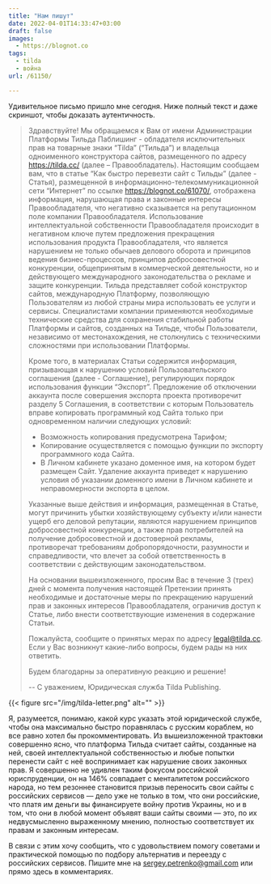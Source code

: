 ```yaml
---
title: "Нам пишут"
date: 2022-04-01T14:33:47+03:00
draft: false
images:
  - https://blognot.co
tags:
  - tilda
  - война
url: /61150/

---
```

Удивительное письмо пришло мне сегодня. Ниже полный текст и даже скриншот, чтобы доказать аутентичность.
<!--more-->
> Здравствуйте!
Мы обращаемся к Вам от имени Администрации Платформы Тильда Паблишинг - обладателя исключительных прав на товарные знаки “Tilda” (“Тильда”) и владельца одноименного конструктора сайтов, размещенного по адресу https://tilda.cc/ (далее – Правообладатель).
Настоящим сообщаем вам, что  в статье “Как быстро перевезти сайт с Тильды” (далее - Статья), размещенной в информационно-телекоммуникационной сети “Интернет” по ссылке https://blognot.co/61070/, отображена информация, нарушающая права и законные интересы Правообладателя, что негативно сказывается на репутационном поле компании Правообладателя.
Использование интеллектуальной собственности Правообладателя происходит в негативном ключе путем предложения прекращения использования продукта Правообладателя, что является нарушением не только обычаев делового оборота и принципов ведения бизнес-процессов, принципов добросовестной конкуренции, общепринятым в коммерческой деятельности, но и действующего международного законодательства о рекламе и защите конкуренции. 
Тильда представляет собой конструктор сайтов, международную Платформу, позволяющую Пользователям из любой страны мира использовать ее услуги и сервисы. 
Специалистами компании применяются необходимые технические средства для сохранения стабильной работы Платформы и сайтов, созданных на Тильде, чтобы Пользователи, независимо от местонахождения, не столкнулись с техническими сложностями при использовании Платформы. 
> 
> Кроме того, в материалах Статьи содержится информация, призывающая к нарушению условий Пользовательского соглашения (далее - Соглашение), регулирующих порядок использования функции “Экспорт”. Предложение об отключении аккаунта после совершения экспорта проекта противоречит разделу 5 Соглашения, в соответствии с которым Пользователь вправе копировать программный код Сайта только при одновременном наличии следующих условий:
> - Возможность копирования предусмотрена Тарифом;
> - Копирование осуществляется с помощью функции по экспорту программного кода Сайта.
> - В Личном кабинете указано доменное имя, на котором будет размещен Сайт.
Удаление аккаунта приведет к нарушению условия об указании доменного имени в Личном кабинете и неправомерности экспорта в целом. 
> 
> Указанные выше действия и информация, размещенная в Статье, могут причинить убытки хозяйствующему субъекту и/или нанести ущерб его деловой репутации, являются нарушением принципов добросовестной конкуренции, а также прав потребителей на получение добросовестной и достоверной рекламы, противоречат требованиям добропорядочности, разумности и справедливости, что влечет за собой ответственность в соответствии с действующим законодательством.
> 
> На основании вышеизложенного, просим Вас в течение 3 (трех) дней с момента получения настоящей Претензии принять необходимые и достаточные меры по прекращению нарушений прав и законных интересов Правообладателя, ограничив доступ к Статье, либо внести соответствующие изменения в содержание Статьи.
> 
> Пожалуйста, сообщите о принятых мерах по адресу legal@tilda.cc.  Если у Вас возникнут какие-либо вопросы, будем рады на них ответить. 
> 
> Будем благодарны за оперативную реакцию и решение!
> 
> -- 
С уважением,
Юридическая служба
Tilda Publishing.

{{< figure src="/img/tilda-letter.png" alt="" >}}

Я, разумеется, понимаю, какой курс указать этой юридической службе, чтобы она максимально быстро поравнялась с русским кораблем, но все равно хотел бы прокомментировать. Из вышеизложенной трактовки совершенно ясно, что платформа Тильда считает сайты, созданные на ней, своей интеллектуальной собственностью и любые попытки перенести сайт с неё воспринимает как нарушение своих законных прав. Я совершенно не удивлен таким фокусом российской юриспруденции, он на 146% совпадает с менталитетом российского народа, но тем резоннее становится призыв переносить свои сайты с российских сервисов — дело уже не только в том, что они российские, что платя им деньги вы финансируете войну против Украины, но и в том, что они в любой момент объявят ваши сайты своими — это, по их недвусмысленно выраженному мнению, полностью соответствует их правам и законным интересам.

В связи с этим хочу сообщить, что с удовольствием помогу советами и практической помощью по подбору альтернатив и переезду с российских сервисов. Пишите мне на sergey.petrenko@gmail.com или прямо здесь в комментариях.